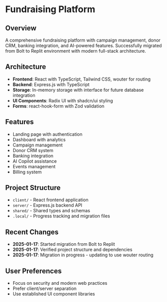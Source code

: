 # Fundraising Platform

## Overview
A comprehensive fundraising platform with campaign management, donor CRM, banking integration, and AI-powered features. Successfully migrated from Bolt to Replit environment with modern full-stack architecture.

## Architecture
- **Frontend**: React with TypeScript, Tailwind CSS, wouter for routing
- **Backend**: Express.js with TypeScript
- **Storage**: In-memory storage with interface for future database integration
- **UI Components**: Radix UI with shadcn/ui styling
- **Forms**: react-hook-form with Zod validation

## Features
- Landing page with authentication
- Dashboard with analytics
- Campaign management
- Donor CRM system
- Banking integration
- AI Copilot assistance
- Events management
- Billing system

## Project Structure
- `client/` - React frontend application
- `server/` - Express.js backend API
- `shared/` - Shared types and schemas
- `.local/` - Progress tracking and migration files

## Recent Changes
- **2025-01-17**: Started migration from Bolt to Replit
- **2025-01-17**: Verified project structure and dependencies
- **2025-01-17**: Migration in progress - updating to use wouter routing

## User Preferences
- Focus on security and modern web practices
- Prefer client/server separation
- Use established UI component libraries